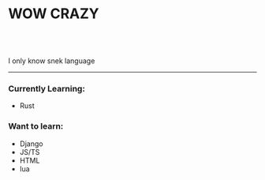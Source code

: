 # WOW CRAZY
<br><br><br>I only know snek language
<!-- 
<br><br><br><-- tortel
<br><br> 
-->

---

### Currently Learning:
 - Rust

### Want to learn:
 - Django
 - JS/TS
 - HTML
 - lua
